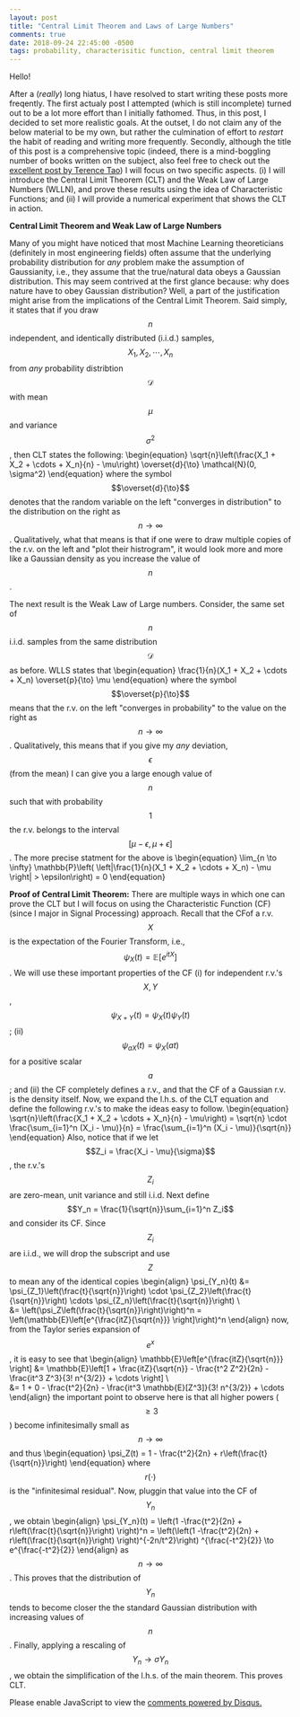 ```yaml
---
layout: post
title: "Central Limit Theorem and Laws of Large Numbers"
comments: true
date: 2018-09-24 22:45:00 -0500
tags: probability, characterisitic function, central limit theorem
---
```


Hello!

After a (_really_) long hiatus, I have resolved to start writing these posts more freqently. The first actualy post I attempted (which is still incomplete) turned out to be a lot more effort than I initially fathomed. Thus, in this post, I decided to set more realistic goals. At the outset, I do not claim any of the below material to be my own, but rather the culmination of effort to _restart_ the habit of reading and writing more frequently. Secondly, although the title of this post is a comprehensive topic (indeed, there is a mind-boggling number of books written on the subject, also feel free to check out the [excellent post by Terence Tao](https://terrytao.wordpress.com/2008/06/18/the-strong-law-of-large-numbers/)) I will focus on two specific aspects. (i) I will introduce the Central Limit Theorem (CLT) and the Weak Law of Large Numbers (WLLN), and prove these results using the idea of Characteristic Functions; and (ii) I will provide a numerical experiment that shows the CLT in action. 

**Central Limit Theorem and Weak Law of Large Numbers**

Many of you might have noticed that most Machine Learning theoreticians (definitely in most engineering fields) often assume that the underlying probability distribution for _any_ problem make the assumption of Gaussianity, i.e., they assume that the true/natural data obeys a Gaussian distribution. This may seem contrived at the first glance because: why does nature have to obey Gaussian distribution? Well, a part of the justification might arise from the implications of the Central Limit Theorem. Said simply, it states that if you draw $$n$$ independent, and identically distributed (i.i.d.) samples, $$X_1, X_2, \cdots, X_n$$ from _any_ probability distribtion $$\mathcal{D}$$ with mean $$\mu$$ and variance $$\sigma^2$$, then CLT states the following: 
\begin{equation}
\sqrt{n}\left(\frac{X_1 + X_2 + \cdots + X_n}{n} - \mu\right) \overset{d}{\to} \mathcal{N}(0, \sigma^2)
\end{equation}
where the symbol $$\overset{d}{\to}$$ denotes that the random variable on the left "converges in distribution" to the distribution on the right as $$n \to \infty$$. Qualitatively, what that means is that if one were to draw multiple copies of the r.v. on the left and "plot their histrogram", it would look more and more like a Gaussian density as you increase the value of $$n$$.

The next result is the Weak Law of Large numbers. Consider, the same set of $$n$$ i.i.d. samples from the same distribution $$\mathcal{D}$$ as before. WLLS states that 
\begin{equation}
\frac{1}{n}(X_1 + X_2 + \cdots + X_n) \overset{p}{\to} \mu 
\end{equation}
where the symbol $$\overset{p}{\to}$$ means that the r.v. on the left "converges in probability" to the value on the right as $$n \to \infty$$. Qualitatively, this means that if you give my _any_ deviation, $$\epsilon$$ (from the mean) I can give you a large enough value of $$n$$ such that with probability $$1$$ the r.v. belongs to the interval $$[\mu-\epsilon, \mu + \epsilon]$$. The more precise statment for the above is
\begin{equation}
\lim_{n \to \infty} \mathbb{P}\left( \left|\frac{1}{n}(X_1 + X_2 + \cdots + X_n) - \mu \right| > \epsilon\right) = 0
\end{equation}

**Proof of Central Limit Theorem:**
There are multiple ways in which one can prove the CLT but I will focus on using the Characteristic Function (CF) (since I major in Signal Processing) approach. Recall that the CFof a r.v. $$X$$ is the expectation of the Fourier Transform, i.e., $$\psi_X(t) = \mathbb{E}[e^{itX}]$$. We will use these important properties of the CF (i) for independent r.v.'s $$X,Y$$, $$\psi_{X+Y}(t) = \psi_X(t) \psi_Y(t)$$; (ii) $$\psi_{aX}(t) = \psi_{X}(at)$$ for a positive scalar $$a$$; and (ii) the CF completely defines a r.v., and that the CF of a Gaussian r.v. is the density itself. 
Now, we expand the l.h.s. of the CLT equation and define the following r.v.'s to make the ideas easy to follow. 
\begin{equation}
\sqrt{n}\left(\frac{X_1 + X_2 + \cdots + X_n}{n} - \mu\right) = \sqrt{n} \cdot \frac{\sum_{i=1}^n (X_i - \mu)}{n} =  \frac{\sum_{i=1}^n (X_i - \mu)}{\sqrt{n}} 
\end{equation}
Also, notice that if we let $$Z_i = \frac{X_i - \mu}{\sigma}$$, the r.v.'s $$Z_i$$ are zero-mean, unit variance and still i.i.d. Next define $$Y_n = \frac{1}{\sqrt{n}}\sum_{i=1}^n Z_i$$ and consider its CF. Since $$Z_i$$ are i.i.d., we will drop the subscript and use $$Z$$ to mean any of the identical copies
\begin{align}
\psi_{Y_n}(t) &= \psi_{Z_1}\left(\frac{t}{\sqrt{n}}\right) \cdot \psi_{Z_2}\left(\frac{t}{\sqrt{n}}\right) \cdots \psi_{Z_n}\left(\frac{t}{\sqrt{n}}\right)  \\\
&= \left(\psi_Z\left(\frac{t}{\sqrt{n}}\right)\right)^n =  \left(\mathbb{E}\left[e^{\frac{itZ}{\sqrt{n}}} \right]\right)^n
\end{align}
now, from the Taylor series expansion of $$e^x$$, it is easy to see that 
\begin{align}
\mathbb{E}\left[e^{\frac{itZ}{\sqrt{n}}} \right] &= \mathbb{E}\left[1 + \frac{itZ}{\sqrt{n}} -  \frac{t^2 Z^2}{2n} -  \frac{it^3 Z^3}{3! n^{3/2}} + \cdots \right] \\\
&= 1 + 0 -  \frac{t^2}{2n} -  \frac{it^3 \mathbb{E}[Z^3]}{3! n^{3/2}} + \cdots 
\end{align} 
the important point to observe here is that all higher powers ($$ \geq 3$$) become infinitesimally small as $$n \to \infty$$ and thus
\begin{equation}
\psi_Z(t) = 1 - \frac{t^2}{2n} + r\left(\frac{t}{\sqrt{n}}\right)
\end{equation}
where $$r(\cdot)$$ is the "infinitesimal residual". Now, pluggin that value into the CF of $$Y_n$$, we obtain
\begin{align}
\psi_{Y_n}(t) = \left(1 -\frac{t^2}{2n} + r\left(\frac{t}{\sqrt{n}}\right)  \right)^n =  \left(\left(1 -\frac{t^2}{2n} + r\left(\frac{t}{\sqrt{n}}\right)  \right)^{-2n/t^2}\right) ^{\frac{-t^2}{2}} \to e^{\frac{-t^2}{2}}
\end{align}
as $$n \to \infty$$. This proves that the distribution of  $$Y_n$$ tends to become closer the the standard Gaussian distribution with increasing values of $$n$$. Finally, applying a rescaling of $$Y_n \to \sigma Y_n$$, we obtain the simplification of the l.h.s. of the main theorem. This proves CLT. 







<div id="disqus_thread"></div>
<script>

/**
*  RECOMMENDED CONFIGURATION VARIABLES: EDIT AND UNCOMMENT THE SECTION BELOW TO INSERT DYNAMIC VALUES FROM YOUR PLATFORM OR CMS.
*  LEARN WHY DEFINING THESE VARIABLES IS IMPORTANT: https://disqus.com/admin/universalcode/#configuration-variables*/
/*
var disqus_config = function () {
this.page.url = praneethmurthy.github.io;  // Replace PAGE_URL with your page's canonical URL variable
this.page.identifier = ; // Replace PAGE_IDENTIFIER with your page's unique identifier variable
};
*/
(function() { // DON'T EDIT BELOW THIS LINE
var d = document, s = d.createElement('script');
s.src = 'https://praneethmurthy-github-io.disqus.com/embed.js';
s.setAttribute('data-timestamp', +new Date());
(d.head || d.body).appendChild(s);
})();
</script>
<noscript>Please enable JavaScript to view the <a href="https://disqus.com/?ref_noscript">comments powered by Disqus.</a></noscript>
 


